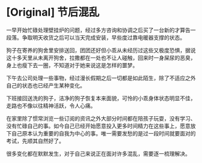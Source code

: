# [Original] 节后混乱


一早开始忙碌处理壁挂炉的问题，经过多方咨询和协调之后买了一台新的才算告一段落。争取明天收货之后可以当天完成安装，早些度过靠电暖器支撑的状态。

狗子在寄养的狗舍里安排送回，团团还好但小乖从未经历过这些又极度恐惧，据说这十多天里从未离开狗舍，拉撒都在一处也不让人碰触，回来时一身屎尿的恶臭，身上也瘦下去一圈，不知道对于她来说这是怎样的噩梦。

下午去公司处理一些事物，经过漫长假期之后一切都是如此陌生，除了不适应之外自己的状态也已经产生某种变化。

下班接回送洗的狗子，洁净的狗子恢复本来面貌，可怜的小乖身体状态明显不佳，走路也不像以往精神活跃，令人心痛。

在家里除了惯常浏览一些订阅的资讯之外大部分时间都在陪孩子玩耍，没有学习、没有忙碌自己的事。如今自己已经开始愿意投入更多时间精力在这些事上，愿意放下自己原本认为重要的自我为中心的事。唯一需要发愁的是过一段时间就要面对的考试，先顺其自然好了。

很多变化都在默默发生，对于自己来说正在面对许多混乱，需要逐一梳理解决。
